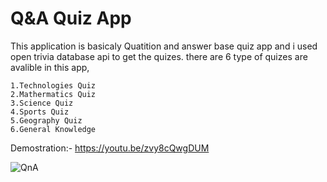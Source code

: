 # Q&A Quiz App
This application is basicaly Quatition and answer base quiz app and i used open trivia database api to get the quizes. there are 6 type of quizes are avalible in this app,

    1.Technologies Quiz
    2.Mathermatics Quiz
    3.Science Quiz
    4.Sports Quiz
    5.Geography Quiz
    6.General Knowledge
    
Demostration:- https://youtu.be/zvy8cQwgDUM    

![QnA](https://user-images.githubusercontent.com/73746343/139225911-a4054244-910c-41bb-a01e-4d816a884792.png)
